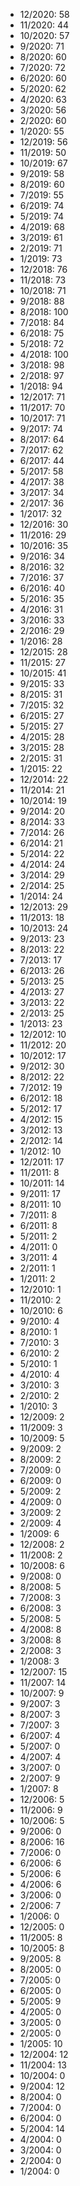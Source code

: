 *  12/2020: 58
*  11/2020: 44
*  10/2020: 57
*  9/2020: 71
*  8/2020: 60
*  7/2020: 72
*  6/2020: 60
*  5/2020: 62
*  4/2020: 63
*  3/2020: 56
*  2/2020: 60
*  1/2020: 55
*  12/2019: 56
*  11/2019: 50
*  10/2019: 67
*  9/2019: 58
*  8/2019: 60
*  7/2019: 55
*  6/2019: 74
*  5/2019: 74
*  4/2019: 68
*  3/2019: 61
*  2/2019: 71
*  1/2019: 73
*  12/2018: 76
*  11/2018: 73
*  10/2018: 71
*  9/2018: 88
*  8/2018: 100
*  7/2018: 84
*  6/2018: 75
*  5/2018: 72
*  4/2018: 100
*  3/2018: 98
*  2/2018: 97
*  1/2018: 94
*  12/2017: 71
*  11/2017: 70
*  10/2017: 71
*  9/2017: 74
*  8/2017: 64
*  7/2017: 62
*  6/2017: 44
*  5/2017: 58
*  4/2017: 38
*  3/2017: 34
*  2/2017: 36
*  1/2017: 32
*  12/2016: 30
*  11/2016: 29
*  10/2016: 35
*  9/2016: 34
*  8/2016: 32
*  7/2016: 37
*  6/2016: 40
*  5/2016: 35
*  4/2016: 31
*  3/2016: 33
*  2/2016: 29
*  1/2016: 28
*  12/2015: 28
*  11/2015: 27
*  10/2015: 41
*  9/2015: 33
*  8/2015: 31
*  7/2015: 32
*  6/2015: 27
*  5/2015: 27
*  4/2015: 28
*  3/2015: 28
*  2/2015: 31
*  1/2015: 22
*  12/2014: 22
*  11/2014: 21
*  10/2014: 19
*  9/2014: 20
*  8/2014: 33
*  7/2014: 26
*  6/2014: 21
*  5/2014: 22
*  4/2014: 24
*  3/2014: 29
*  2/2014: 25
*  1/2014: 24
*  12/2013: 29
*  11/2013: 18
*  10/2013: 24
*  9/2013: 23
*  8/2013: 22
*  7/2013: 17
*  6/2013: 26
*  5/2013: 25
*  4/2013: 27
*  3/2013: 22
*  2/2013: 25
*  1/2013: 23
*  12/2012: 10
*  11/2012: 20
*  10/2012: 17
*  9/2012: 30
*  8/2012: 22
*  7/2012: 19
*  6/2012: 18
*  5/2012: 17
*  4/2012: 15
*  3/2012: 13
*  2/2012: 14
*  1/2012: 10
*  12/2011: 17
*  11/2011: 8
*  10/2011: 14
*  9/2011: 17
*  8/2011: 10
*  7/2011: 8
*  6/2011: 8
*  5/2011: 2
*  4/2011: 0
*  3/2011: 4
*  2/2011: 1
*  1/2011: 2
*  12/2010: 1
*  11/2010: 2
*  10/2010: 6
*  9/2010: 4
*  8/2010: 1
*  7/2010: 3
*  6/2010: 2
*  5/2010: 1
*  4/2010: 4
*  3/2010: 3
*  2/2010: 2
*  1/2010: 3
*  12/2009: 2
*  11/2009: 3
*  10/2009: 5
*  9/2009: 2
*  8/2009: 2
*  7/2009: 0
*  6/2009: 0
*  5/2009: 2
*  4/2009: 0
*  3/2009: 2
*  2/2009: 4
*  1/2009: 6
*  12/2008: 2
*  11/2008: 2
*  10/2008: 6
*  9/2008: 0
*  8/2008: 5
*  7/2008: 3
*  6/2008: 3
*  5/2008: 5
*  4/2008: 8
*  3/2008: 8
*  2/2008: 3
*  1/2008: 3
*  12/2007: 15
*  11/2007: 14
*  10/2007: 9
*  9/2007: 3
*  8/2007: 3
*  7/2007: 3
*  6/2007: 4
*  5/2007: 0
*  4/2007: 4
*  3/2007: 0
*  2/2007: 9
*  1/2007: 8
*  12/2006: 5
*  11/2006: 9
*  10/2006: 5
*  9/2006: 0
*  8/2006: 16
*  7/2006: 0
*  6/2006: 6
*  5/2006: 6
*  4/2006: 6
*  3/2006: 0
*  2/2006: 7
*  1/2006: 0
*  12/2005: 0
*  11/2005: 8
*  10/2005: 8
*  9/2005: 8
*  8/2005: 0
*  7/2005: 0
*  6/2005: 0
*  5/2005: 9
*  4/2005: 0
*  3/2005: 0
*  2/2005: 0
*  1/2005: 10
*  12/2004: 12
*  11/2004: 13
*  10/2004: 0
*  9/2004: 12
*  8/2004: 0
*  7/2004: 0
*  6/2004: 0
*  5/2004: 14
*  4/2004: 0
*  3/2004: 0
*  2/2004: 0
*  1/2004: 0